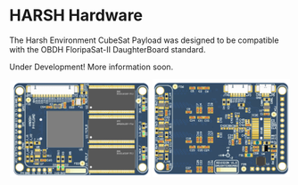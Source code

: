 # HARSH Hardware
The Harsh Environment CubeSat Payload was designed to be compatible with the OBDH FloripaSat-II DaughterBoard standard.

Under Development! More information soon.

<p align="center">
<img width="50%" src="https://github.com/andrempmattos/HARSH/blob/master/documentation/figures/harsh_pcb_top.png">
<img width="49%" src="https://github.com/andrempmattos/HARSH/blob/master/documentation/figures/harsh_pcb_bottom.png">
</p>


